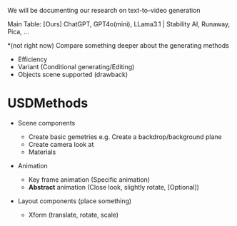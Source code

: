 We will be documenting our research on text-to-video generation

Main Table: 
[Ours] ChatGPT, GPT4o(mini), LLama3.1 | Stability AI, Runaway, Pica, ...

*(not right now)
Compare something deeper about the generating methods
- Efficiency
- Variant (Conditional generating/Editing)
- Objects scene supported (drawback)

# USDMethods

- Scene components
  - Create basic gemetries
    e.g. Create a backdrop/background plane
  - Create camera look at
  - Materials
  
- Animation
  - Key frame animation
    (Specific animation)
  - **Abstract** animation
    (Close look, slightly rotate, [Optional])

- Layout components (place something)
  - Xform (translate, rotate, scale)

